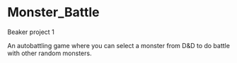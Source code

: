 # Monster_Battle
Beaker project 1

An autobattling game where you can select a monster from D&D to do battle with other random monsters.
